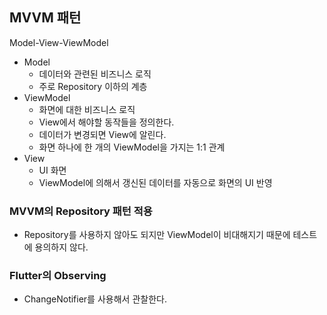 ## MVVM 패턴
Model-View-ViewModel
- Model
	- 데이터와 관련된 비즈니스 로직
	- 주로 Repository 이하의 계층
- ViewModel
	- 화면에 대한 비즈니스 로직
	- View에서 해야할 동작들을 정의한다.
	- 데이터가 변경되면 View에 알린다.
	- 화면 하나에 한 개의 ViewModel을 가지는 1:1 관계
- View
	- UI 화면
	- ViewModel에 의해서 갱신된 데이터를 자동으로 화면의 UI 반영
### MVVM의 Repository 패턴 적용
- Repository를 사용하지 않아도 되지만 ViewModel이 비대해지기 때문에 테스트에 용의하지 않다.
### Flutter의 Observing 
- ChangeNotifier를 사용해서 관찰한다.
